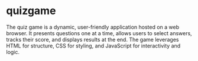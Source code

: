 # quizgame
The quiz game is a dynamic, user-friendly application hosted on a web browser. It presents questions one at a time, allows users to select answers, tracks their score, and displays results at the end. The game leverages HTML for structure, CSS for styling, and JavaScript for interactivity and logic.
